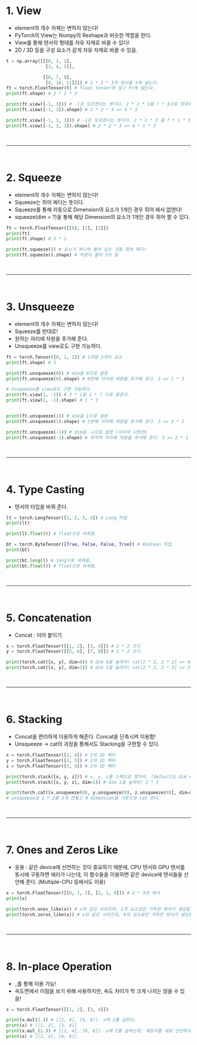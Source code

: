 # 1. View
 - element의 개수 자체는 변하지 않는다!
 - PyTorch의 View는 Numpy의 Reshape과 비슷한 역할을 한다.
 - View를 통해 텐서의 형태를 자유 자제로 바꿀 수 있다!
 - 2D / 3D 등을 구성 요소가 같게 자유 자제로 바꿀 수 있음.

```python
t = np.array([[[0, 1, 2],
               [3, 4, 5]],

              [[6, 7, 8],
               [9, 10, 11]]]) # 2 * 2 * 3의 텐서를 t에 넣는다.
ft = torch.FloatTensor(t) # float tensor에 넣고 ft에 넣는다.
print(ft.shape) # 2 * 2 * 3

print(ft.view([-1, 3])) # -1은 모르겠다는 뜻이다. 2 * 2 * 3을 ? * 3으로 맞추라는 뜻!
print(ft.view([-1, 3]).shape) # 2 * 2 * 3 => 4 * 3

print(ft.view([-1, 1, 3])) # -1은 모르겠다는 뜻이다. 2 * 2 * 3 을 ? * 1 * 3으로 맞추라는 뜻!
print(ft.view([-1, 1, 3]).shape) # 2 * 2 * 3 => 4 * 1 * 3
```

<br>
<hr>
<br>

# 2. Squeeze
 - element의 개수 자체는 변하지 않는다!
 - Squeeze는 쥐어 짜다는 뜻이다.
 - Squeeze를 통해 자동으로 Dimension의 요소가 1개인 경우 쥐어 짜서 없앤다!
 - squeeze(dim = ?)을 통해 해당 Dimension의 요소가 1개인 경우 쥐어 짤 수 있다.

```python
ft = torch.FloatTensor([[0], [1], [2]])
print(ft)
print(ft.shape) # 3 * 1

print(ft.squeeze()) # 요소가 하나씩 들어 있는 것을 쥐어 짜다!
print(ft.squeeze().shape) # 차원이 줄어 3이 됨
```

<br>
<hr>
<br>


# 3. Unsqueeze
 - element의 개수 자체는 변하지 않는다!
 - Squeeze를 반대로!
 - 원하는 자리에 차원을 추가해 준다.
 - Unsqueeze를 view로도 구현 가능하다.

```python
ft = torch.Tensor([0, 1, 2]) # 1차원 3개의 요소
print(ft.shape) # 3

print(ft.unsqueeze(0)) # dim을 0으로 설정
print(ft.unsqueeze(0).shape) # 0번째 자리에 차원을 추가해 준다. 3 => 1 * 3

# Unsqueeze를 view로도 구현 가능하다.
print(ft.view(1, -1)) # 3 * 1을 1 * ? 으로 맞춘다.
print(ft.view(1, -1).shape) # 1 * 3


print(ft.unsqueeze(1)) # dim을 1으로 설정
print(ft.unsqueeze(1).shape) # 1번째 자리에 차원을 추가해 준다. 3 => 3 * 1

print(ft.unsqueeze(-1)) # dim을 -1으로 설정 (마지막 디멘젼)
print(ft.unsqueeze(-1).shape) # 마지막 자리에 차원을 추가해 준다. 3 => 3 * 1
```

<br>
<hr>
<br>

# 4. Type Casting
 - 텐서의 타입을 바꿔 준다.

```python
lt = torch.LongTensor([1, 2, 3, 4]) # Long 타입
print(lt)

print(lt.float()) # float으로 바꿔줌.

bt = torch.ByteTensor([True, False, False, True]) # Boolean 타입
print(bt)

print(bt.long()) # long으로 바꿔줌.
print(bt.float()) # float으로 바꿔줌.
```

<br>
<hr>
<br>

# 5. Concatenation
 - Concat : 이어 붙이기
 
```python
x = torch.FloatTensor([[1, 2], [3, 4]]) # 2 * 2 크기
y = torch.FloatTensor([[5, 6], [7, 8]]) # 2 * 2 크기

print(torch.cat([x, y], dim=0)) # dim 0을 늘려라! cat[2 * 2, 2 * 2] => 4 * 2
print(torch.cat([x, y], dim=1)) # dim 1을 늘려라! cat[2 * 2, 2 * 2] => 2 * 4
```

<br>
<hr>
<br>

# 6. Stacking
 - Concat을 편리하게 이용하게 해준다. Concat을 단축시켜 이용함!
 - Unsqueeze -> cat의 과정을 통해서도 Stacking을 구현할 수 있다.

```python
x = torch.FloatTensor([1, 4]) # 2의 1D 벡터
y = torch.FloatTensor([2, 5]) # 2의 1D 벡터
z = torch.FloatTensor([3, 6]) # 2의 1D 벡터

print(torch.stack([x, y, z])) # x, y, z를 스택으로 쌓아라. (default는 dim = 0). dim 0을 늘려라! 3 * 2
print(torch.stack([x, y, z], dim=1)) # dim 1을 늘려라! 2 * 3

print(torch.cat([x.unsqueeze(0), y.unsqueeze(0), z.unsqueeze(0)], dim=0)) # Unsqueeze -> cat의 과정으로 Stacking 구현
# unsqueeze로 1 * 2를 3개 만들고 0 dimension을 기준으로 cat 한다.
```

<br>
<hr>
<br>

# 7. Ones and Zeros Like
 - 응용 : 같은 device에 선언하는 것이 중요하기 때문에, CPU 텐서와 GPU 텐서를 동시에 구동하면 에러가 나는데, 
 이 함수들을 이용하면 같은 device에 텐서들을 선언해 준다. (Multiple-CPU 등에서도 이용)

```python
x = torch.FloatTensor([[0, 1, 2], [2, 1, 0]]) # 2 * 3의 텐서
print(x)

print(torch.ones_like(x)) # x와 같은 사이즈의, 1의 요소로만 가득찬 텐서가 생성됨
print(torch.zeros_like(x)) # x와 같은 사이즈의, 0의 요소로만 가득찬 텐서가 생성됨
```

<br>
<hr>
<br>

# 8. In-place Operation
 - _를 통해 이용 가능!
 - 속도면에서 이점을 보기 위해 사용하지만, 속도 차이가 막 크게 나지는 않을 수 있음!

```python
x = torch.FloatTensor([[1, 2], [3, 4]])

print(x.mul(2.)) # [[2, 4], [6, 8]]. x에 2를 곱한다.
print(x) # [[1, 2], [3, 4]]
print(x.mul_(2.)) # [[2, 4], [6, 8]]. x에 2를 곱하는데, 메모리를 새로 선언하지 말고 기존의 텐서에 넣어라.
print(x) # [[2, 4], [6, 8]].
```
